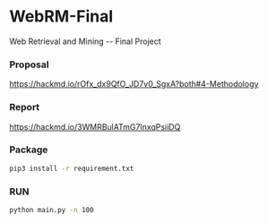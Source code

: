 # WebRM-Final
Web Retrieval and Mining -- Final Project

### Proposal

https://hackmd.io/rOfx_dx9QfO_JD7v0_SgxA?both#4-Methodology

### Report 

https://hackmd.io/3WMRBulATmG7InxqPsiiDQ


### Package

```sh
pip3 install -r requirement.txt
```

### RUN

```sh
python main.py -n 100
```

